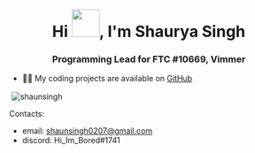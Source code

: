 <h1 align="center">Hi <img src="https://media.tenor.com/images/f580b40a349dcb2d7cb93573e2329061/tenor.gif" width="50px"/>, I'm Shaurya Singh</h1>
<h3 align="center">Programming Lead for FTC #10669, Vimmer</h3>

<ul>
  <li>👨‍💻 My coding projects are available on <a href="https://github.com/ShubhamPatilsd?tab=repositories" target="_blank" rel="noreferrer">GitHub</a></li>
</ul>

<p>&nbsp;<img align="center" src="https://github-readme-stats.vercel.app/api?username=shaunsingh&show_icons=true&locale=en" alt="shaunsingh" /></p>

Contacts: 

- email: shaunsingh0207@gmail.com
- discord: Hi_Im_Bored#1741
